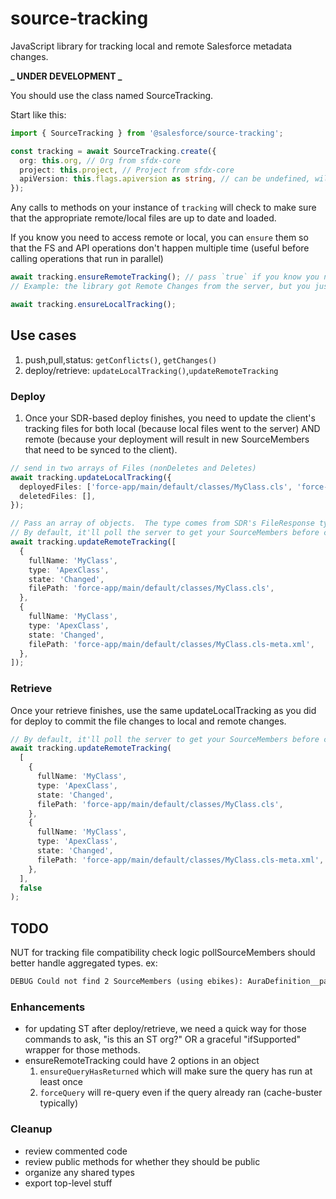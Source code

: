 # source-tracking

JavaScript library for tracking local and remote Salesforce metadata changes.

**_ UNDER DEVELOPMENT _**

You should use the class named SourceTracking.

Start like this:

```ts
import { SourceTracking } from '@salesforce/source-tracking';

const tracking = await SourceTracking.create({
  org: this.org, // Org from sfdx-core
  project: this.project, // Project from sfdx-core
  apiVersion: this.flags.apiversion as string, // can be undefined, will figure it out if you don't allow users to override
});
```

Any calls to methods on your instance of `tracking` will check to make sure that the appropriate remote/local files are up to date and loaded.

If you know you need to access remote or local, you can `ensure` them so that the FS and API operations don't happen multiple time (useful before calling operations that run in parallel)

```ts
await tracking.ensureRemoteTracking(); // pass `true` if you know you need to force a re-query.
// Example: the library got Remote Changes from the server, but you just did a deploy and know you need to get the updated SourceMembers.

await tracking.ensureLocalTracking();
```

## Use cases

1. push,pull,status: `getConflicts()`, `getChanges()`
1. deploy/retrieve: `updateLocalTracking()`,`updateRemoteTracking`

### Deploy

1. Once your SDR-based deploy finishes, you need to update the client's tracking files for both local (because local files went to the server) AND remote (because your deployment will result in new SourceMembers that need to be synced to the client).

```ts
// send in two arrays of Files (nonDeletes and Deletes)
await tracking.updateLocalTracking({
  deployedFiles: ['force-app/main/default/classes/MyClass.cls', 'force-app/main/default/classes/MyClass.cls-meta.xml'],
  deletedFiles: [],
});

// Pass an array of objects.  The type comes from SDR's FileResponse type, Success variant
// By default, it'll poll the server to get your SourceMembers before committing all the changes to the tracking files
await tracking.updateRemoteTracking([
  {
    fullName: 'MyClass',
    type: 'ApexClass',
    state: 'Changed',
    filePath: 'force-app/main/default/classes/MyClass.cls',
  },
  {
    fullName: 'MyClass',
    type: 'ApexClass',
    state: 'Changed',
    filePath: 'force-app/main/default/classes/MyClass.cls-meta.xml',
  },
]);
```

### Retrieve

Once your retrieve finishes, use the same updateLocalTracking as you did for deploy to commit the file changes to local and remote changes.

```ts
// By default, it'll poll the server to get your SourceMembers before committing all the changes to the tracking files.  If you already queried sourceMembers as part of conflict check, etc you can pass `false` to prevent polling the server again for SourceMembers
await tracking.updateRemoteTracking(
  [
    {
      fullName: 'MyClass',
      type: 'ApexClass',
      state: 'Changed',
      filePath: 'force-app/main/default/classes/MyClass.cls',
    },
    {
      fullName: 'MyClass',
      type: 'ApexClass',
      state: 'Changed',
      filePath: 'force-app/main/default/classes/MyClass.cls-meta.xml',
    },
  ],
  false
);
```

## TODO

NUT for tracking file compatibility check logic
pollSourceMembers should better handle aggregated types. ex:

```txt
DEBUG Could not find 2 SourceMembers (using ebikes): AuraDefinition__pageTemplate_2_7_3/pageTemplate_2_7_3.cmp-meta.xml,[object Object],CustomObject__Account,[object Object]
```

### Enhancements

- for updating ST after deploy/retrieve, we need a quick way for those commands to ask, "is this an ST org?" OR a graceful "ifSupported" wrapper for those methods.
- ensureRemoteTracking could have 2 options in an object
  1. `ensureQueryHasReturned` which will make sure the query has run at least once
  2. `forceQuery` will re-query even if the query already ran (cache-buster typically)

### Cleanup

- review commented code
- review public methods for whether they should be public
- organize any shared types
- export top-level stuff
